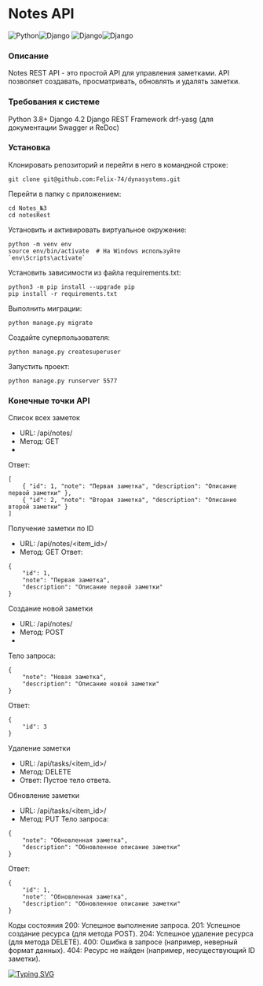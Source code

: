 # Notes API
![Python](https://img.shields.io/badge/Python-3776AB?style=for-the-badge&logo=python&logoColor=white)![Django](https://img.shields.io/badge/SQLite-07405E?style=for-the-badge&logo=sqlite&logoColor=white)
![Django](https://img.shields.io/badge/django-%23092E20.svg?style=for-the-badge&logo=django&logoColor=white)![Django](https://img.shields.io/badge/drf-%23092E20.svg?style=for-the-badge&labelColor=blue&logo=django&logoColor=white)
### Описание
Notes REST API - это простой API для управления заметками. API позволяет создавать, просматривать, обновлять и удалять заметки.
### Требования к системе 
Python 3.8+
Django 4.2
Django REST Framework
drf-yasg (для документации Swagger и ReDoc)

### Установка
Клонировать репозиторий и перейти в него в командной строке:
```
git clone git@github.com:Felix-74/dynasystems.git
``` 
Перейти в папку с приложением:
```
cd Notes_№3
cd notesRest
``` 
Установить и активировать виртуальное окружение:
``` 
python -m venv env
source env/bin/activate  # На Windows используйте `env\Scripts\activate`
```
Установить зависимости из файла requirements.txt:
```
python3 -m pip install --upgrade pip
pip install -r requirements.txt
``` 
Выполнить миграции:
```
python manage.py migrate
```
Создайте суперпользователя:
```
python manage.py createsuperuser
```

Запустить проект:
```
python manage.py runserver 5577
```

### Конечные точки API
Список всех заметок
- URL: /api/notes/
- Метод: GET
- 
Ответ:
```
[
    { "id": 1, "note": "Первая заметка", "description": "Описание первой заметки" },
    { "id": 2, "note": "Вторая заметка", "description": "Описание второй заметки" }
]
```
Получение заметки по ID
- URL: /api/notes/<item_id>/
- Метод: GET
Ответ:
```
{
    "id": 1,
    "note": "Первая заметка",
    "description": "Описание первой заметки"
}
```
Создание новой заметки
- URL: /api/notes/
- Метод: POST
- 
Тело запроса:
```
{
    "note": "Новая заметка",
    "description": "Описание новой заметки"
}
```
Ответ:
```
{
    "id": 3
}
```
Удаление заметки
- URL: /api/tasks/<item_id>/
- Метод: DELETE
- Ответ: Пустое тело ответа.

Обновление заметки
- URL: /api/tasks/<item_id>/
- Метод: PUT
Тело запроса:
```
{
    "note": "Обновленная заметка",
    "description": "Обновленное описание заметки"
}
```
Ответ:
```
{
    "id": 1,
    "note": "Обновленная заметка",
    "description": "Обновленное описание заметки"
}
```
Коды состояния
200: Успешное выполнение запроса.
201: Успешное создание ресурса (для метода POST).
204: Успешное удаление ресурса (для метода DELETE).
400: Ошибка в запросе (например, неверный формат данных).
404: Ресурс не найден (например, несуществующий ID заметки).






[![Typing SVG](https://readme-typing-svg.herokuapp.com?font=Fira+Code&pause=1000&width=435&lines=Igor+Teplov)](https://git.io/typing-svg)